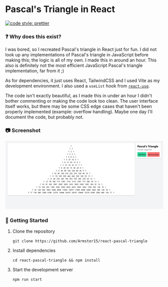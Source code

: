 # Pascal's Triangle in React
[![code style: prettier](https://img.shields.io/badge/code_style-prettier-ff69b4.svg?style=flat-square)](https://github.com/prettier/prettier)

### ❓ Why does this exist?
I was bored, so I recreated Pascal's triangle in React just for fun. I did not look up any implementations of Pascal's triangle in JavaScript before making this; the logic is all of my own. I made this in around an hour. This also is definitely not the most efficient JavaScript Pascal's triangle implementation, far from it ;)

As for dependencies, it just uses React, TailwindCSS and I used Vite as my development environment. I also used a `useList` hook from [`react-use`](https://github.com/streamich/react-use).

The code isn't exactly beautiful, as I made this in under an hour I didn't bother commenting or making the code look too clean. The user interface itself works, but there may be some CSS edge cases that haven't been properly implemented (example: overflow handling). Maybe one day I'll document the code, but probably not.

### 📷 Screenshot
<img src="./screenshot.png" />

### 🚀 Getting Started
1. 
    Clone the repository
    ```
    git clone https://github.com/Armster15/react-pascal-triangle
    ```

2. 
    Install dependencies
    ```
    cd react-pascal-triangle && npm install
    ```

3. 
    Start the development server
    ```
    npm run start
    ```
